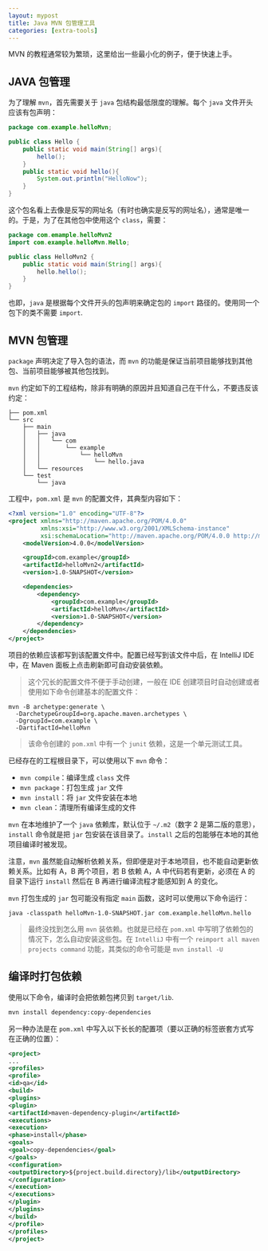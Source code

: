 ```yaml
---
layout: mypost
title: Java MVN 包管理工具
categories: [extra-tools]
---
```


MVN 的教程通常较为繁琐，这里给出一些最小化的例子，便于快速上手。

## JAVA 包管理

为了理解 `mvn`，首先需要关于 `java` 包结构最低限度的理解。每个 `java` 文件开头应该有包声明：

```java
package com.example.helloMvn;

public class Hello {
    public static void main(String[] args){
        hello();
    }
    public static void hello(){
        System.out.println("HelloNow");
    }
}
```

这个包名看上去像是反写的网址名（有时也确实是反写的网址名），通常是唯一的。于是，为了在其他包中使用这个 `class`，需要：

```java
package com.emample.helloMvn2
import com.example.helloMvn.Hello;

public class HelloMvn2 {
    public static void main(String[] args){
        hello.hello();
    }
}
```

也即，`java` 是根据每个文件开头的包声明来确定包的 `import` 路径的。使用同一个包下的类不需要 `import`.

## MVN 包管理

`package` 声明决定了导入包的语法，而 `mvn` 的功能是保证当前项目能够找到其他包、当前项目能够被其他包找到。

`mvn` 约定如下的工程结构，除非有明确的原因并且知道自己在干什么，不要违反该约定：

```
├── pom.xml
└── src
    ├── main
    │   ├── java
    │   │   └── com
    │   │       └── example
    │   │           └── helloMvn
    │   │               └── hello.java
    │   └── resources
    └── test
        └── java
```

工程中，`pom.xml` 是 `mvn` 的配置文件，其典型内容如下：

```xml
<?xml version="1.0" encoding="UTF-8"?>
<project xmlns="http://maven.apache.org/POM/4.0.0"
         xmlns:xsi="http://www.w3.org/2001/XMLSchema-instance"
         xsi:schemaLocation="http://maven.apache.org/POM/4.0.0 http://maven.apache.org/xsd/maven-4.0.0.xsd">
    <modelVersion>4.0.0</modelVersion>

    <groupId>com.example</groupId>
    <artifactId>helloMvn2</artifactId>
    <version>1.0-SNAPSHOT</version>

    <dependencies>
        <dependency>
            <groupId>com.example</groupId>
            <artifactId>helloMvn</artifactId>
            <version>1.0-SNAPSHOT</version>
        </dependency>
    </dependencies>
</project>
```

项目的依赖应该都写到该配置文件中。配置已经写到该文件中后，在 IntelliJ IDE 中，在 Maven 面板上点击刷新即可自动安装依赖。

> 这个冗长的配置文件不便于手动创建，一般在 IDE 创建项目时自动创建或者使用如下命令创建基本的配置文件：

```
mvn -B archetype:generate \
  -DarchetypeGroupId=org.apache.maven.archetypes \
  -DgroupId=com.example \
  -DartifactId=helloMvn
```

> 该命令创建的 `pom.xml` 中有一个 `junit` 依赖，这是一个单元测试工具。

已经存在的工程根目录下，可以使用以下 `mvn` 命令：

- `mvn compile`：编译生成 `class` 文件 
- `mvn package`：打包生成 `jar` 文件
- `mvn install`：将 `jar` 文件安装在本地
- `mvn clean`：清理所有编译生成的文件

`mvn` 在本地维护了一个 `java` 依赖库，默认位于 `~/.m2`（数字 2 是第二版的意思），`install` 命令就是把 `jar` 包安装在该目录了。`install` 之后的包能够在本地的其他项目编译时被发现。

注意，`mvn` 虽然能自动解析依赖关系，但即便是对于本地项目，也不能自动更新依赖关系。比如有 A，B 两个项目，若 B 依赖 A，A 中代码若有更新，必须在 A 的目录下运行 `install` 然后在 B 再进行编译流程才能感知到 A 的变化。

`mvn` 打包生成的 `jar` 包可能没有指定 `main` 函数，这时可以使用以下命令运行：

```
java -classpath helloMvn-1.0-SNAPSHOT.jar com.example.helloMvn.hello
```

> 最终没找到怎么用 `mvn` 装依赖。也就是已经在 `pom.xml` 中写明了依赖包的情况下，怎么自动安装这些包。在 `IntelliJ` 中有一个 `reimport all maven projects command` 功能，其类似的命令可能是 `mvn install -U`

##  编译时打包依赖

使用以下命令，编译时会把依赖包拷贝到 `target/lib`.

```sh
mvn install dependency:copy-dependencies 
```

另一种办法是在 `pom.xml` 中写入以下长长的配置项（要以正确的标签嵌套方式写在正确的位置）：

```xml
<project>
...
<profiles>
<profile>
<id>qa</id>
<build>
<plugins>
<plugin>
<artifactId>maven-dependency-plugin</artifactId>
<executions>
<execution>
<phase>install</phase>
<goals>
<goal>copy-dependencies</goal>
</goals>
<configuration>
<outputDirectory>${project.build.directory}/lib</outputDirectory>
</configuration>
</execution>
</executions>
</plugin>
</plugins>
</build>
</profile>
</profiles>
</project>
```

